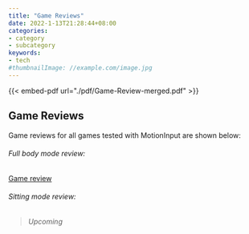 ```yaml
---
title: "Game Reviews"
date: 2022-1-13T21:28:44+08:00
categories:
- category
- subcategory
keywords:
- tech
#thumbnailImage: //example.com/image.jpg
---
```

{{< embed-pdf url="./pdf/Game-Review-merged.pdf" >}}

## Game Reviews

Game reviews for all games tested with MotionInput are shown below:

###### Full body mode review:
[Game review](./pdf/Game-Review-merged.pdf)

###### Sitting mode review:
> *Upcoming*
<!--more-->
